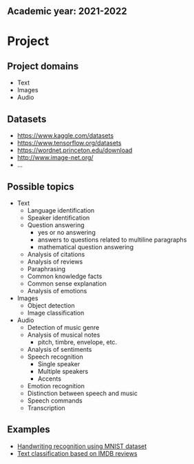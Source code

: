 Academic year: 2021-2022
------------------------

# Project


## Project domains 
 - Text
 - Images
 - Audio

## Datasets 
 - https://www.kaggle.com/datasets
 - https://www.tensorflow.org/datasets
 - https://wordnet.princeton.edu/download
 - http://www.image-net.org/
 - ...

## Possible topics
 - Text
   - Language identification
   - Speaker identification
   - Question answering
      - yes or no answering
      - answers to questions related to multiline paragraphs
      - mathematical question answering
   - Analysis of citations
   - Analysis of reviews
   - Paraphrasing
   - Common knowledge facts
   - Common sense explanation 
   - Analysis of emotions
 - Images
   - Object detection
   - Image classification
 - Audio
   - Detection of music genre
   - Analysis of musical notes
     - pitch, timbre, envelope, etc.
   - Analysis of sentiments
   - Speech recognition 
     - Single speaker
     - Multiple speakers
     - Accents
   - Emotion recognition 
   - Distinction between speech and music 
   - Speech commands
   - Transcription

## Examples
 - [Handwriting recognition using MNIST dataset](Introduction.ipynb)
 - [Text classification based on IMDB reviews](Texts.ipynb)
